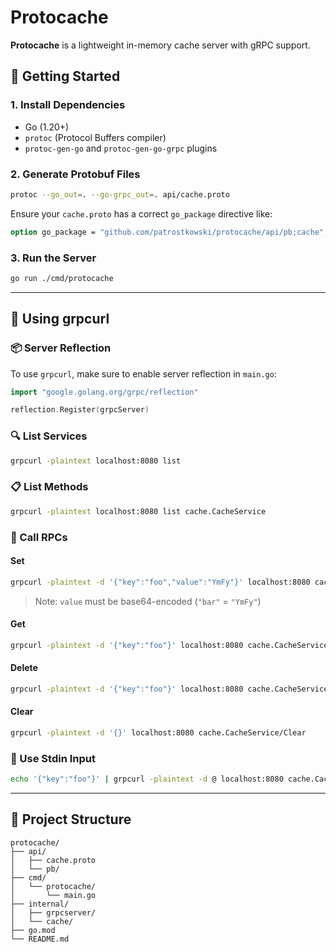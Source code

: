 
# Protocache

**Protocache** is a lightweight in-memory cache server with gRPC support.

## 🏁 Getting Started

### 1. Install Dependencies

- Go (1.20+)
- `protoc` (Protocol Buffers compiler)
- `protoc-gen-go` and `protoc-gen-go-grpc` plugins

### 2. Generate Protobuf Files

```bash
protoc --go_out=. --go-grpc_out=. api/cache.proto
```

Ensure your `cache.proto` has a correct `go_package` directive like:

```proto
option go_package = "github.com/patrostkowski/protocache/api/pb;cache";
```

### 3. Run the Server

```bash
go run ./cmd/protocache
```

---

## 🔌 Using grpcurl

### 📦 Server Reflection

To use `grpcurl`, make sure to enable server reflection in `main.go`:

```go
import "google.golang.org/grpc/reflection"

reflection.Register(grpcServer)
```

### 🔍 List Services

```bash
grpcurl -plaintext localhost:8080 list
```

### 📋 List Methods

```bash
grpcurl -plaintext localhost:8080 list cache.CacheService
```

### 🧪 Call RPCs

#### Set

```bash
grpcurl -plaintext -d '{"key":"foo","value":"YmFy"}' localhost:8080 cache.CacheService/Set
```

> Note: `value` must be base64-encoded (`"bar"` = `"YmFy"`)

#### Get

```bash
grpcurl -plaintext -d '{"key":"foo"}' localhost:8080 cache.CacheService/Get
```

#### Delete

```bash
grpcurl -plaintext -d '{"key":"foo"}' localhost:8080 cache.CacheService/Delete
```

#### Clear

```bash
grpcurl -plaintext -d '{}' localhost:8080 cache.CacheService/Clear
```

### 🧵 Use Stdin Input

```bash
echo '{"key":"foo"}' | grpcurl -plaintext -d @ localhost:8080 cache.CacheService/Get
```

---

## 📁 Project Structure

```
protocache/
├── api/
│   ├── cache.proto
│   └── pb/
├── cmd/
│   └── protocache/
│       └── main.go
├── internal/
│   ├── grpcserver/
│   └── cache/
├── go.mod
└── README.md
```
